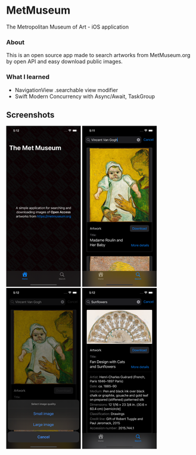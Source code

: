 # MetMuseum
The Metropolitan Museum of Art - iOS application

### About
This is an open source app made to search artworks from MetMuseum.org by open API and easy download public images. 

### What I learned
 * NavigationView .searchable view modifier
 * Swift Modern Concurrency with Async/Await, TaskGroup
 
## Screenshots
![Screenshot1](Documentation/Screenshot1.png) 
![Screenshot1](Documentation/Screenshot2.png)
![Screenshot1](Documentation/Screenshot3.png) 
![Screenshot1](Documentation/Screenshot4.png)
